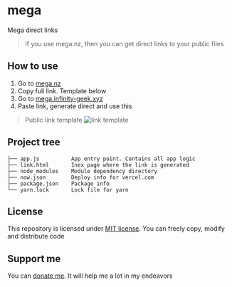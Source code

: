 # mega
Mega direct links
> If you use mega.nz, then you can get direct links to your public files

## How to use
1. Go to [mega.nz](https://mega.nz)
1. Copy full link. Template below
1. Go to [mega.infinity-geek.xyz](https://mega.infinity-geek.xyz/)
1. Paste link, generate direct and use this
> Public link template
> ![link template](https://mega.infinity-geek.xyz/direct/https%3A%2F%2Fmega.nz%2Ffile%2FrBw1lIJC%23OLems9128dBR5JH0MRp6VNQII07sZgAXbG7KNRN2qas "This file inclided using this app :)")

## Project tree
```
├── app.js          App entry point. Contains all app logic
├── link.html       Inex page where the link is generated
├── node_modules    Module dependency directory
├── now.json        Deploy info for vercel.com
├── package.json    Package info
└── yarn.lock       Lock file for yarn
```

## License
This repository is licensed under [MIT license](/LICENSE.md). You can freely copy, modify and distribute code

## Support me
You can [donate me](https://capu.st/infinitygeek). It will help me a lot in my endeavors
